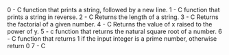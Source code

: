  
0 - C function that prints a string, followed by a new line.
1 - C function that prints a string in reverse.
2 - C Returns the length of a string. 
3 - C Returns the factorial of a given number.
4 - C Returns the value of x raised to the power of y.
5 - c function that returns the natural square root of a number.
6 - C function that returns 1 if the input integer is a prime number, otherwise 	return 0
7 - C 
